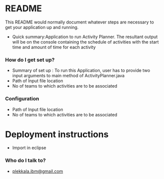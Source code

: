 # README #

This README would normally document whatever steps are necessary to get your application up and running.

* Quick summary:Application to run Activity Planner. The resultant output will be on the console containing the schedule of activities with the start time and amount of time for each activity

### How do I get set up? ###

* Summary of set up : To run this Application, user has to provide two input arguments to main method of ActivityPlanner.java 
* Path of Input file location
* No of teams to which activities are to be associated
### Configuration ###
* Path of Input file location
* No of teams to which activities are to be associated

# Deployment instructions #
* Import in eclipse


### Who do I talk to? ###

* plekkala.ibm@gmail.com